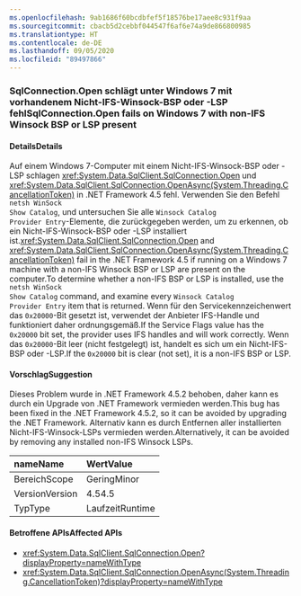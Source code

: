 ```yaml
---
ms.openlocfilehash: 9ab1686f60bcdbfef5f18576be17aee8c931f9aa
ms.sourcegitcommit: cbacb5d2cebbf044547f6af6e74a9de866800985
ms.translationtype: HT
ms.contentlocale: de-DE
ms.lasthandoff: 09/05/2020
ms.locfileid: "89497866"
---
```

### <a name="sqlconnectionopen-fails-on-windows-7-with-non-ifs-winsock-bsp-or-lsp-present"></a><span data-ttu-id="2db53-101">SqlConnection.Open schlägt unter Windows 7 mit vorhandenem Nicht-IFS-Winsock-BSP oder -LSP fehl</span><span class="sxs-lookup"><span data-stu-id="2db53-101">SqlConnection.Open fails on Windows 7 with non-IFS Winsock BSP or LSP present</span></span>

#### <a name="details"></a><span data-ttu-id="2db53-102">Details</span><span class="sxs-lookup"><span data-stu-id="2db53-102">Details</span></span>

<span data-ttu-id="2db53-103">Auf einem Windows 7-Computer mit einem Nicht-IFS-Winsock-BSP oder -LSP schlagen <xref:System.Data.SqlClient.SqlConnection.Open> und <xref:System.Data.SqlClient.SqlConnection.OpenAsync(System.Threading.CancellationToken)> in .NET Framework 4.5 fehl. Verwenden Sie den Befehl <code>netsh WinSock Show Catalog</code>, und untersuchen Sie alle <code>Winsock Catalog Provider Entry</code>-Elemente, die zurückgegeben werden, um zu erkennen, ob ein Nicht-IFS-Winsock-BSP oder -LSP installiert ist.</span><span class="sxs-lookup"><span data-stu-id="2db53-103"><xref:System.Data.SqlClient.SqlConnection.Open> and <xref:System.Data.SqlClient.SqlConnection.OpenAsync(System.Threading.CancellationToken)> fail in the .NET Framework 4.5 if running on a Windows 7 machine with a non-IFS Winsock BSP or LSP are present on the computer.To determine whether a non-IFS BSP or LSP is installed, use the <code>netsh WinSock Show Catalog</code> command, and examine every <code>Winsock Catalog Provider Entry</code> item that is returned.</span></span> <span data-ttu-id="2db53-104">Wenn für den Servicekennzeichenwert das <code>0x20000</code>-Bit gesetzt ist, verwendet der Anbieter IFS-Handle und funktioniert daher ordnungsgemäß.</span><span class="sxs-lookup"><span data-stu-id="2db53-104">If the Service Flags value has the <code>0x20000</code> bit set, the provider uses IFS handles and will work correctly.</span></span> <span data-ttu-id="2db53-105">Wenn das <code>0x20000</code>-Bit leer (nicht festgelegt) ist, handelt es sich um ein Nicht-IFS-BSP oder -LSP.</span><span class="sxs-lookup"><span data-stu-id="2db53-105">If the <code>0x20000</code> bit is clear (not set), it is a non-IFS BSP or LSP.</span></span>

#### <a name="suggestion"></a><span data-ttu-id="2db53-106">Vorschlag</span><span class="sxs-lookup"><span data-stu-id="2db53-106">Suggestion</span></span>

<span data-ttu-id="2db53-107">Dieses Problem wurde in .NET Framework 4.5.2 behoben, daher kann es durch ein Upgrade von .NET Framework vermieden werden.</span><span class="sxs-lookup"><span data-stu-id="2db53-107">This bug has been fixed in the .NET Framework 4.5.2, so it can be avoided by upgrading the .NET Framework.</span></span> <span data-ttu-id="2db53-108">Alternativ kann es durch Entfernen aller installierten Nicht-IFS-Winsock-LSPs vermieden werden.</span><span class="sxs-lookup"><span data-stu-id="2db53-108">Alternatively, it can be avoided by removing any installed non-IFS Winsock LSPs.</span></span>

| <span data-ttu-id="2db53-109">name</span><span class="sxs-lookup"><span data-stu-id="2db53-109">Name</span></span>    | <span data-ttu-id="2db53-110">Wert</span><span class="sxs-lookup"><span data-stu-id="2db53-110">Value</span></span>       |
|:--------|:------------|
| <span data-ttu-id="2db53-111">Bereich</span><span class="sxs-lookup"><span data-stu-id="2db53-111">Scope</span></span>   |<span data-ttu-id="2db53-112">Gering</span><span class="sxs-lookup"><span data-stu-id="2db53-112">Minor</span></span>|
|<span data-ttu-id="2db53-113">Version</span><span class="sxs-lookup"><span data-stu-id="2db53-113">Version</span></span>|<span data-ttu-id="2db53-114">4.5</span><span class="sxs-lookup"><span data-stu-id="2db53-114">4.5</span></span>|
|<span data-ttu-id="2db53-115">Typ</span><span class="sxs-lookup"><span data-stu-id="2db53-115">Type</span></span>|<span data-ttu-id="2db53-116">Laufzeit</span><span class="sxs-lookup"><span data-stu-id="2db53-116">Runtime</span></span>|

#### <a name="affected-apis"></a><span data-ttu-id="2db53-117">Betroffene APIs</span><span class="sxs-lookup"><span data-stu-id="2db53-117">Affected APIs</span></span>

- <xref:System.Data.SqlClient.SqlConnection.Open?displayProperty=nameWithType>
- <xref:System.Data.SqlClient.SqlConnection.OpenAsync(System.Threading.CancellationToken)?displayProperty=nameWithType>

<!--

#### Affected APIs

- `M:System.Data.SqlClient.SqlConnection.Open`
- `M:System.Data.SqlClient.SqlConnection.OpenAsync(System.Threading.CancellationToken)`

-->
